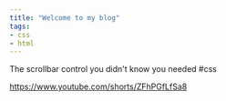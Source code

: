 ```yaml
---
title: "Welcome to my blog"
tags:
- css
- html
---
```


The scrollbar control you didn't know you needed #css

https://www.youtube.com/shorts/ZFhPGfLfSa8

